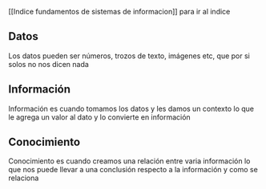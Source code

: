 [[Indice fundamentos de sistemas de informacion]] para ir al indice

## Datos

Los datos pueden ser números, trozos de texto, imágenes etc, que por si solos no nos dicen nada 

## Información

Información es cuando tomamos los datos y les damos un contexto lo que le agrega un valor al dato y lo convierte en información

## Conocimiento

Conocimiento es cuando creamos una relación entre varia información lo que nos puede llevar a una conclusión respecto a la información y como se relaciona 
